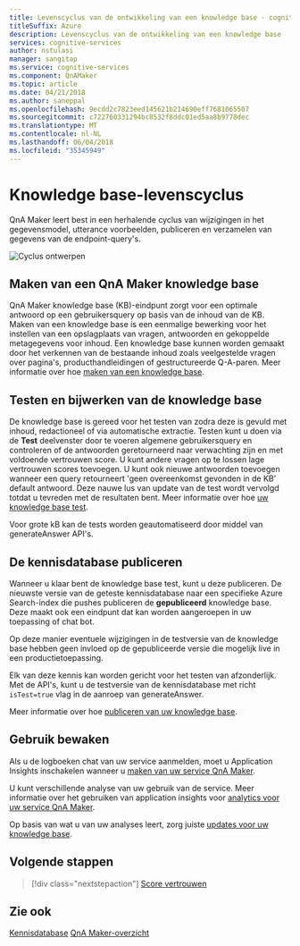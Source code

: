 ```yaml
---
title: Levenscyclus van de ontwikkeling van een knowledge base - cognitieve Microsoft-Services | Microsoft Docs
titleSuffix: Azure
description: Levenscyclus van de ontwikkeling van een knowledge base
services: cognitive-services
author: nstulasi
manager: sangitap
ms.service: cognitive-services
ms.component: QnAMaker
ms.topic: article
ms.date: 04/21/2018
ms.author: saneppal
ms.openlocfilehash: 9ecdd2c7823eed145621b214690eff7681065507
ms.sourcegitcommit: c722760331294bc8532f8ddc01ed5aa8b9778dec
ms.translationtype: MT
ms.contentlocale: nl-NL
ms.lasthandoff: 06/04/2018
ms.locfileid: "35345949"
---
```

# <a name="knowledge-base-lifecycle"></a>Knowledge base-levenscyclus
QnA Maker leert best in een herhalende cyclus van wijzigingen in het gegevensmodel, utterance voorbeelden, publiceren en verzamelen van gegevens van de endpoint-query's. 

![Cyclus ontwerpen](../media/qnamaker-concepts-lifecycle/kb-lifecycle.png)

## <a name="creating-a-qna-maker-knowledge-base"></a>Maken van een QnA Maker knowledge base
QnA Maker knowledge base (KB)-eindpunt zorgt voor een optimale antwoord op een gebruikersquery op basis van de inhoud van de KB. Maken van een knowledge base is een eenmalige bewerking voor het instellen van een opslagplaats van vragen, antwoorden en gekoppelde metagegevens voor inhoud. Een knowledge base kunnen worden gemaakt door het verkennen van de bestaande inhoud zoals veelgestelde vragen over pagina's, producthandleidingen of gestructureerde Q-A-paren. Meer informatie over hoe [maken van een knowledge base](../How-To/create-knowledge-base.md).

## <a name="testing-and-updating-the-knowledge-base"></a>Testen en bijwerken van de knowledge base
De knowledge base is gereed voor het testen van zodra deze is gevuld met inhoud, redactioneel of via automatische extractie. Testen kunt u doen via de **Test** deelvenster door te voeren algemene gebruikersquery en controleren of de antwoorden geretourneerd naar verwachting zijn en met voldoende vertrouwen score. U kunt andere vragen op te lossen lage vertrouwen scores toevoegen. U kunt ook nieuwe antwoorden toevoegen wanneer een query retourneert 'geen overeenkomst gevonden in de KB' default antwoord. Deze nauwe lus van update van de test wordt vervolgd totdat u tevreden met de resultaten bent. Meer informatie over hoe [uw knowledge base test](../How-To/test-knowledge-base.md).

Voor grote kB kan de tests worden geautomatiseerd door middel van generateAnswer API's. 

## <a name="publish-the-knowledge-base"></a>De kennisdatabase publiceren
Wanneer u klaar bent de knowledge base test, kunt u deze publiceren. De nieuwste versie van de geteste kennisdatabase naar een specifieke Azure Search-index die pushes publiceren de **gepubliceerd** knowledge base. Deze maakt ook een eindpunt dat kan worden aangeroepen in uw toepassing of chat bot.

Op deze manier eventuele wijzigingen in de testversie van de knowledge base hebben geen invloed op de gepubliceerde versie die mogelijk live in een productietoepassing.

Elk van deze kennis kan worden gericht voor het testen van afzonderlijk. Met de API's, kunt u de testversie van de kennisdatabase met richt `isTest=true` vlag in de aanroep van generateAnswer.

Meer informatie over hoe [publiceren van uw knowledge base](../How-To/publish-knowledge-base.md).

## <a name="monitor-usage"></a>Gebruik bewaken
Als u de logboeken chat van uw service aanmelden, moet u Application Insights inschakelen wanneer u [maken van uw service QnA Maker](../How-To/set-up-qnamaker-service-azure.md).

U kunt verschillende analyse van uw gebruik van de service. Meer informatie over het gebruiken van application insights voor [analytics voor uw service QnA Maker](../How-To/get-analytics-knowledge-base.md).

Op basis van wat u van uw analyses leert, zorg juiste [updates voor uw knowledge base](../How-To/edit-knowledge-base.md).

## <a name="next-steps"></a>Volgende stappen

> [!div class="nextstepaction"]
> [Score vertrouwen](./confidence-score.md)

## <a name="see-also"></a>Zie ook 

[Kennisdatabase](./knowledge-base.md)
[QnA Maker-overzicht](../Overview/overview.md)
